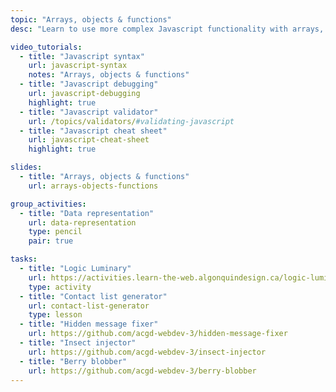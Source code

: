 ```yaml
---
topic: "Arrays, objects & functions"
desc: "Learn to use more complex Javascript functionality with arrays, objects & reusable functions."

video_tutorials:
  - title: "Javascript syntax"
    url: javascript-syntax
    notes: "Arrays, objects & functions"
  - title: "Javascript debugging"
    url: javascript-debugging
    highlight: true
  - title: "Javascript validator"
    url: /topics/validators/#validating-javascript
  - title: "Javascript cheat sheet"
    url: javascript-cheat-sheet
    highlight: true

slides:
  - title: "Arrays, objects & functions"
    url: arrays-objects-functions

group_activities:
  - title: "Data representation"
    url: data-representation
    type: pencil
    pair: true

tasks:
  - title: "Logic Luminary"
    url: https://activities.learn-the-web.algonquindesign.ca/logic-luminary/
    type: activity
  - title: "Contact list generator"
    url: contact-list-generator
    type: lesson
  - title: "Hidden message fixer"
    url: https://github.com/acgd-webdev-3/hidden-message-fixer
  - title: "Insect injector"
    url: https://github.com/acgd-webdev-3/insect-injector
  - title: "Berry blobber"
    url: https://github.com/acgd-webdev-3/berry-blobber
---
```

